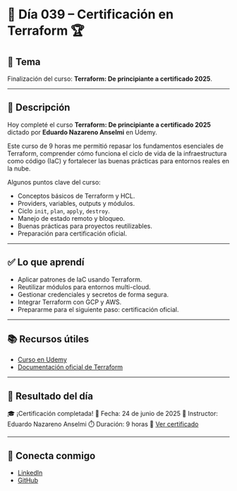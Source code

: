 # 📅 Día 039 – Certificación en Terraform 🏆

## 📌 Tema

Finalización del curso: **Terraform: De principiante a certificado 2025**.

---

## 📘 Descripción

Hoy completé el curso **Terraform: De principiante a certificado 2025** dictado por **Eduardo Nazareno Anselmi** en Udemy.

Este curso de 9 horas me permitió repasar los fundamentos esenciales de Terraform, comprender cómo funciona el ciclo de vida de la infraestructura como código (IaC) y fortalecer las buenas prácticas para entornos reales en la nube.

Algunos puntos clave del curso:

* Conceptos básicos de Terraform y HCL.
* Providers, variables, outputs y módulos.
* Ciclo `init`, `plan`, `apply`, `destroy`.
* Manejo de estado remoto y bloqueo.
* Buenas prácticas para proyectos reutilizables.
* Preparación para certificación oficial.

---

## ✅ Lo que aprendí

* Aplicar patrones de IaC usando Terraform.
* Reutilizar módulos para entornos multi-cloud.
* Gestionar credenciales y secretos de forma segura.
* Integrar Terraform con GCP y AWS.
* Prepararme para el siguiente paso: certificación oficial.

---

## 📚 Recursos útiles

* [Curso en Udemy](https://www.udemy.com/)
* [Documentación oficial de Terraform](https://developer.hashicorp.com/terraform/docs)

---

## 🌟 Resultado del día

🎓 ¡Certificación completada!
📅 Fecha: 24 de junio de 2025
📜 Instructor: Eduardo Nazareno Anselmi
⏱️ Duración: 9 horas
🔗 [Ver certificado](https://ude.my/UC-392e43ec-302a-4ad0-86f6-65a26ce10cde)

---

## 🤝 Conecta conmigo

* [LinkedIn](https://www.linkedin.com/in/luis-felipe-carrasco/)
* [GitHub](https://github.com/pipeddev/100-dia-de-cloud)

